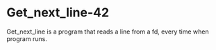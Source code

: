 # Get_next_line-42
Get_next_line is a program that reads a line from a fd, every time when program runs.
